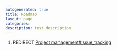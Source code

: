 ```yaml
---
autogenerated: true
title: Roadmap
layout: page
categories: 
description: test description
---
```


1.  REDIRECT [Project management\#Issue\_tracking](Project_management#Issue_tracking)
